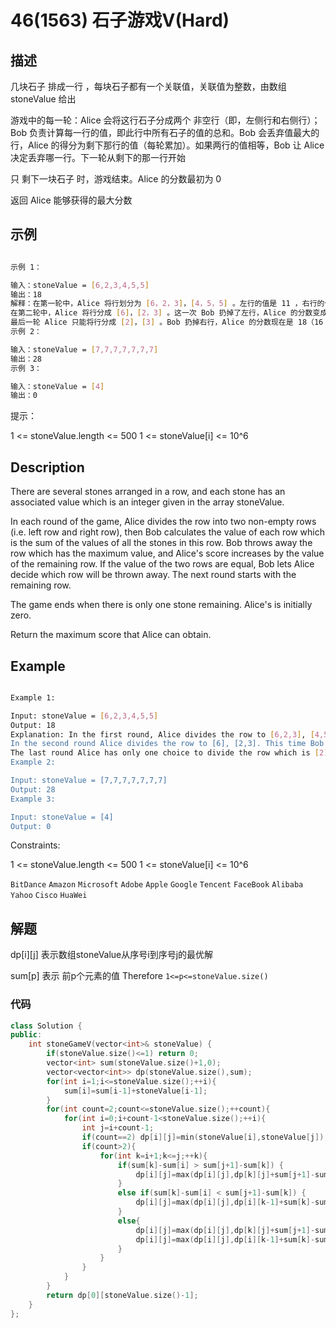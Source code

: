 # 46(1563) 石子游戏Ⅴ(Hard)

## 描述

几块石子 排成一行 ，每块石子都有一个关联值，关联值为整数，由数组 stoneValue 给出

游戏中的每一轮：Alice 会将这行石子分成两个 非空行（即，左侧行和右侧行）；Bob 负责计算每一行的值，即此行中所有石子的值的总和。Bob 会丢弃值最大的行，Alice 的得分为剩下那行的值（每轮累加）。如果两行的值相等，Bob 让 Alice 决定丢弃哪一行。下一轮从剩下的那一行开始

只 剩下一块石子 时，游戏结束。Alice 的分数最初为 0 

返回 Alice 能够获得的最大分数 

## 示例

```bash

示例 1：

输入：stoneValue = [6,2,3,4,5,5]
输出：18
解释：在第一轮中，Alice 将行划分为 [6，2，3]，[4，5，5] 。左行的值是 11 ，右行的值是 14 。Bob 丢弃了右行，Alice 的分数现在是 11 。
在第二轮中，Alice 将行分成 [6]，[2，3] 。这一次 Bob 扔掉了左行，Alice 的分数变成了 16（11 + 5）。
最后一轮 Alice 只能将行分成 [2]，[3] 。Bob 扔掉右行，Alice 的分数现在是 18（16 + 2）。游戏结束，因为这行只剩下一块石头了。
示例 2：

输入：stoneValue = [7,7,7,7,7,7,7]
输出：28
示例 3：

输入：stoneValue = [4]
输出：0

``` 

提示：

1 <= stoneValue.length <= 500
1 <= stoneValue[i] <= 10^6

## Description

There are several stones arranged in a row, and each stone has an associated value which is an integer given in the array stoneValue.

In each round of the game, Alice divides the row into two non-empty rows (i.e. left row and right row), then Bob calculates the value of each row which is the sum of the values of all the stones in this row. Bob throws away the row which has the maximum value, and Alice's score increases by the value of the remaining row. If the value of the two rows are equal, Bob lets Alice decide which row will be thrown away. The next round starts with the remaining row.

The game ends when there is only one stone remaining. Alice's is initially zero.

Return the maximum score that Alice can obtain.

## Example

```bash

Example 1:

Input: stoneValue = [6,2,3,4,5,5]
Output: 18
Explanation: In the first round, Alice divides the row to [6,2,3], [4,5,5]. The left row has the value 11 and the right row has value 14. Bob throws away the right row and Alice's score is now 11.
In the second round Alice divides the row to [6], [2,3]. This time Bob throws away the left row and Alice's score becomes 16 (11 + 5).
The last round Alice has only one choice to divide the row which is [2], [3]. Bob throws away the right row and Alice's score is now 18 (16 + 2). The game ends because only one stone is remaining in the row.
Example 2:

Input: stoneValue = [7,7,7,7,7,7,7]
Output: 28
Example 3:

Input: stoneValue = [4]
Output: 0

```

Constraints:

1 <= stoneValue.length <= 500
1 <= stoneValue[i] <= 10^6

`BitDance` `Amazon` `Microsoft` `Adobe` `Apple` `Google` `Tencent` `FaceBook` `Alibaba` `Yahoo` `Cisco` `HuaWei`

## 解题

dp[i][j] 表示数组stoneValue从序号i到序号j的最优解

sum[p] 表示 前p个元素的值 Therefore `1<=p<=stoneValue.size()` 



### 代码

```C++
class Solution {
public:
    int stoneGameV(vector<int>& stoneValue) {
        if(stoneValue.size()<=1) return 0;
        vector<int> sum(stoneValue.size()+1,0);
        vector<vector<int>> dp(stoneValue.size(),sum);
        for(int i=1;i<=stoneValue.size();++i){
            sum[i]=sum[i-1]+stoneValue[i-1];
        }
        for(int count=2;count<=stoneValue.size();++count){
            for(int i=0;i+count-1<stoneValue.size();++i){
                int j=i+count-1;
                if(count==2) dp[i][j]=min(stoneValue[i],stoneValue[j]);
                if(count>2){
                    for(int k=i+1;k<=j;++k){
                        if(sum[k]-sum[i] > sum[j+1]-sum[k]) {
                            dp[i][j]=max(dp[i][j],dp[k][j]+sum[j+1]-sum[k]);
                        }
                        else if(sum[k]-sum[i] < sum[j+1]-sum[k]) {
                            dp[i][j]=max(dp[i][j],dp[i][k-1]+sum[k]-sum[i]);
                        }
                        else{
                            dp[i][j]=max(dp[i][j],dp[k][j]+sum[j+1]-sum[k]);
                            dp[i][j]=max(dp[i][j],dp[i][k-1]+sum[k]-sum[i]);
                        }
                    }
                }
            }
        }
        return dp[0][stoneValue.size()-1];
    }
};
```